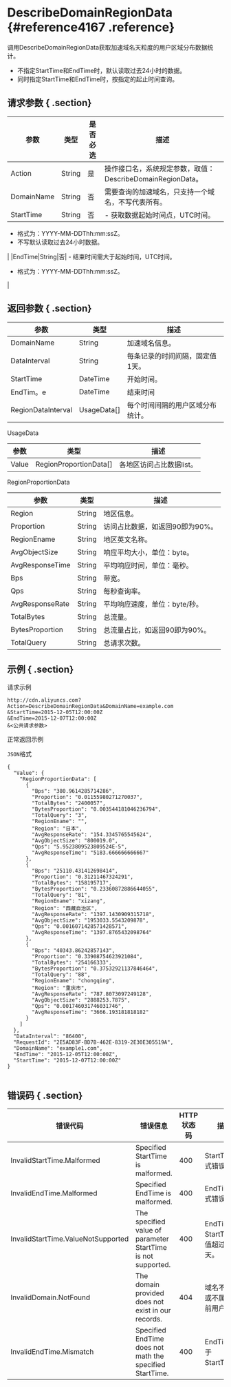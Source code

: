 # DescribeDomainRegionData {#reference4167 .reference}

调用DescribeDomainRegionData获取加速域名天粒度的用户区域分布数据统计。

-   不指定StartTime和EndTime时，默认读取过去24小时的数据。
-   同时指定StartTime和EndTime时，按指定的起止时间查询。

## 请求参数 { .section}

|参数|类型|是否必选|描述|
|--|--|----|--|
|Action|String|是|操作接口名，系统规定参数，取值：DescribeDomainRegionData。|
|DomainName|String|否|需要查询的加速域名，只支持一个域名，不写代表所有。|
|StartTime|String|否| -   获取数据起始时间点，UTC时间。
-   格式为：YYYY-MM-DDThh:mm:ssZ。
-   不写默认读取过去24小时数据。

 |
|EndTime|String|否| -   结束时间需大于起始时间，UTC时间。
-   格式为：YYYY-MM-DDThh:mm:ssZ。

 |

## 返回参数 { .section}

|参数|类型|描述|
|--|--|--|
|DomainName|String|加速域名信息。|
|DataInterval|String|每条记录的时间间隔，固定值1天。|
|StartTime|DateTime|开始时间。|
|EndTim。e|DateTime|结束时间|
|RegionDataInterval|UsageData\[\]|每个时间间隔的用户区域分布统计。|

UsageData

|参数|类型|描述|
|--|--|--|
|Value|RegionProportionData\[\]|各地区访问占比数据list。|

RegionProportionData

|参数|类型|描述|
|--|--|--|
|Region|String|地区信息。|
|Proportion|String|访问占比数据，如返回90即为90%。|
|RegionEname|String|地区英文名称。|
|AvgObjectSize|String|响应平均大小，单位：byte。|
|AvgResponseTime|String|平均响应时间，单位：毫秒。|
|Bps|String|带宽。|
|Qps|String|每秒查询率。|
|AvgResponseRate|String|平均响应速度，单位：byte/秒。|
|TotalBytes|String|总流量。|
|BytesProportion|String|总流量占比，如返回90即为90%。|
|TotalQuery|String|总请求次数。|

## 示例 { .section}

请求示例

```
http://cdn.aliyuncs.com?Action=DescribeDomainRegionData&DomainName=example.com
&StartTime=2015-12-05T12:00:00Z
&EndTime=2015-12-07T12:00:00Z
&<公共请求参数>
```

正常返回示例

`JSON`格式

```language-json
{
  "Value": {
    "RegionProportionData": [
      {
        "Bps": "380.9614285714286",
        "Proportion": "0.01155980271270037",
        "TotalBytes": "2400057",
        "BytesProportion": "0.003544181046236794",
        "TotalQuery": "3",
        "RegionEname": "",
        "Region": "日本",
        "AvgResponseRate": "154.3345765545624",
        "AvgObjectSize": "800019.0",
        "Qps": "5.9523809523809524E-5",
        "AvgResponseTime": "5183.666666666667"
      },
      {
        "Bps": "25110.431412698414",
        "Proportion": "0.31211467324291",
        "TotalBytes": "158195717",
        "BytesProportion": "0.23360872886644055",
        "TotalQuery": "81",
        "RegionEname": "xizang",
        "Region": "西藏自治区",
        "AvgResponseRate": "1397.1430909315718",
        "AvgObjectSize": "1953033.5543209878",
        "Qps": "0.0016071428571428571",
        "AvgResponseTime": "1397.8765432098764"
      },
      {
        "Bps": "40343.86242857143",
        "Proportion": "0.33908754623921084",
        "TotalBytes": "254166333",
        "BytesProportion": "0.37532921137846464",
        "TotalQuery": "88",
        "RegionEname": "chongqing",
        "Region": "重庆市",
        "AvgResponseRate": "787.8073097249128",
        "AvgObjectSize": "2888253.7875",
        "Qps": "0.001746031746031746",
        "AvgResponseTime": "3666.193181818182"
      }
    ]
  },
  "DataInterval": "86400",
  "RequestId": "2E5AD83F-BD7B-462E-8319-2E30E305519A",
  "DomainName": "example1.com",
  "EndTime": "2015-12-05T12:00:00Z",
  "StartTime": "2015-12-07T12:00:00Z"
}
			
```

## 错误码 { .section}

|错误代码|错误信息|HTTP 状态码|描述|
|----|----|--------|--|
|InvalidStartTime.Malformed|Specified StartTime is malformed.|400|StartTime格式错误。|
|InvalidEndTime.Malformed|Specified EndTime is malformed.|400|EndTime格式错误。|
|InvalidStartTime.ValueNotSupported|The specified value of parameter StartTime is not supported.|400|EndTime和StartTime差值超过90天。|
|InvalidDomain.NotFound|The domain provided does not exist in our records.|404|域名不存在或不属于当前用户。|
|InvalidEndTime.Mismatch|Specified EndTime does not math the specified StartTime.|400|EndTime小于StartTime。|

